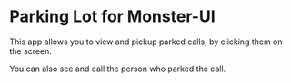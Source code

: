 # Parking Lot for Monster-UI

This app allows you to view and pickup parked calls, by clicking them on the screen.

You can also see and call the person who parked the call.
